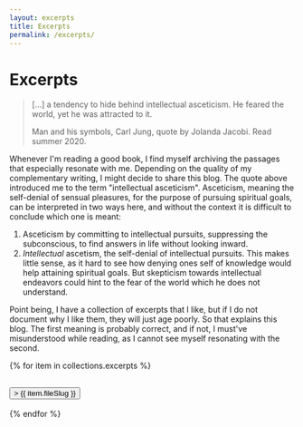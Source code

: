 ```yaml
---
layout: excerpts
title: Excerpts
permalink: /excerpts/
---
```


<h1>Excerpts</h1>

<blockquote>
    <p> [...] a tendency to hide behind intellectual asceticism. He feared the world, yet he was attracted to it. </p>
    <figcaption>Man and his symbols, Carl Jung, quote by Jolanda Jacobi. Read summer 2020.</figcaption>
</blockquote>

Whenever I'm reading a good book, I find myself archiving the passages that especially resonate with me. Depending on the quality of my complementary writing, I might decide to share this blog. The quote above introduced me to the term "intellectual asceticism". Asceticism, meaning the self-denial of sensual pleasures, for the purpose of pursuing spiritual goals, can be interpreted in two ways here, and without the context it is difficult to conclude which one is meant:
1. Asceticism by committing to intellectual pursuits, suppressing the subconscious, to find answers in life without looking inward.
2. *Intellectual* ascetism, the self-denial of intellectual pursuits. This makes little sense, as it hard to see how denying ones self of knowledge would help attaining spiritual goals. But skepticism towards intellectual endeavors could hint to the fear of the world which he does not understand.

Point being, I have a collection of excerpts that I like, but if I do not document why I like them, they will just age poorly. So that explains this blog. The first meaning is probably correct, and if not, I must've misunderstood while reading, as I cannot see myself resonating with the second.

{% for item in collections.excerpts %}
<div>
  <h2>
    <button 
    class="toggle-button"
    id="button-{{ item.fileSlug }}"
    onclick="toggleContent('content-{{ item.fileSlug }}', this)">
        &gt; {{ item.fileSlug }}
    </button>
  </h2>
  <div id="content-{{ item.fileSlug }}" style="display: none; margin-left: 20px;">
    {{item.templateContent}}
  </div>
</div>
{% endfor %}
